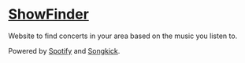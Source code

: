 # [ShowFinder](http://ajdons.github.io/ShowFinder/) 

Website to find concerts in your area based on the music you listen to.

Powered by [Spotify](https://developer.spotify.com/) and [Songkick](http://www.songkick.com/developer).
